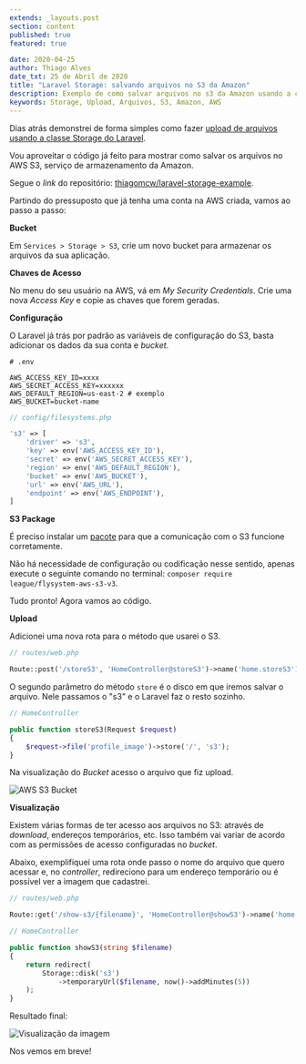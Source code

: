 ```yaml
---
extends: _layouts.post
section: content
published: true
featured: true

date: 2020-04-25
author: Thiago Alves
date_txt: 25 de Abril de 2020
title: "Laravel Storage: salvando arquivos no S3 da Amazon"
description: Exemplo de como salvar arquivos no s3 da Amazon usando a classe Storage do Laravel.
keywords: Storage, Upload, Arquivos, S3, Amazon, AWS
---
```


Dias atrás demonstrei de forma simples como fazer [upload de arquivos usando a classe Storage do Laravel](/blog/laravel-storage-upload-de-arquivos-de-forma-simples-e-correta).

Vou aproveitar o código já feito para mostrar como salvar os arquivos no AWS S3, serviço de armazenamento da Amazon.

Segue o _link_ do repositório: [thiagomcw/laravel-storage-example](https://github.com/thiagomcw/laravel-storage-example).

Partindo do pressuposto que já tenha uma conta na AWS criada, vamos ao passo a passo:

**Bucket**

Em `Services > Storage > S3`, crie um novo bucket para armazenar os arquivos da sua aplicação.

**Chaves de Acesso**

No menu do seu usuário na AWS, vá em _My Security Credentials_. Crie uma nova _Access Key_ e copie as chaves que forem geradas.

**Configuração**

O Laravel já trás por padrão as variáveis de configuração do S3, basta adicionar os dados da sua conta e _bucket_. 

```dotenv
# .env

AWS_ACCESS_KEY_ID=xxxx
AWS_SECRET_ACCESS_KEY=xxxxxx
AWS_DEFAULT_REGION=us-east-2 # exemplo
AWS_BUCKET=bucket-name
```

```php
// config/filesystems.php

's3' => [
    'driver' => 's3',
    'key' => env('AWS_ACCESS_KEY_ID'),
    'secret' => env('AWS_SECRET_ACCESS_KEY'),
    'region' => env('AWS_DEFAULT_REGION'),
    'bucket' => env('AWS_BUCKET'),
    'url' => env('AWS_URL'),
    'endpoint' => env('AWS_ENDPOINT'),
]
```

**S3 Package**

É preciso instalar um [pacote](https://github.com/thephpleague/flysystem-aws-s3-v3) para que a comunicação com o S3 funcione corretamente.

Não há necessidade de configuração ou codificação nesse sentido, apenas execute o seguinte comando no terminal: `composer require league/flysystem-aws-s3-v3`.

Tudo pronto! Agora vamos ao código.

**Upload**

Adicionei uma nova rota para o método que usarei o S3. 

```php
// routes/web.php

Route::post('/storeS3', 'HomeController@storeS3')->name('home.storeS3');
```

O segundo parâmetro do método `store` é o disco em que iremos salvar o arquivo. Nele passamos o "s3" e o Laravel faz o resto sozinho.

```php
// HomeController

public function storeS3(Request $request)
{
    $request->file('profile_image')->store('/', 's3');
}
```

Na visualização do _Bucket_ acesso o arquivo que fiz upload.

<img src="/assets/images/post-laravel-storage-s3/s3-print.png" alt="AWS S3 Bucket"/>

**Visualização**

Existem várias formas de ter acesso aos arquivos no S3: através de _download_, endereços temporários, etc. Isso também vai variar de acordo com as permissões de acesso configuradas no _bucket_.

Abaixo, exemplifiquei uma rota onde passo o nome do arquivo que quero acessar e, no _controller_, redireciono para um endereço temporário ou é possível ver a imagem que cadastrei.

```php
// routes/web.php

Route::get('/show-s3/{filename}', 'HomeController@showS3')->name('home.showS3');
```

```php
// HomeController

public function showS3(string $filename)
{
    return redirect(
        Storage::disk('s3')
            ->temporaryUrl($filename, now()->addMinutes(5))
    );
}
```

Resultado final:

<img src="/assets/images/post-laravel-storage-s3/image-show-print.png" alt="Visualização da imagem"/>

Nos vemos em breve!